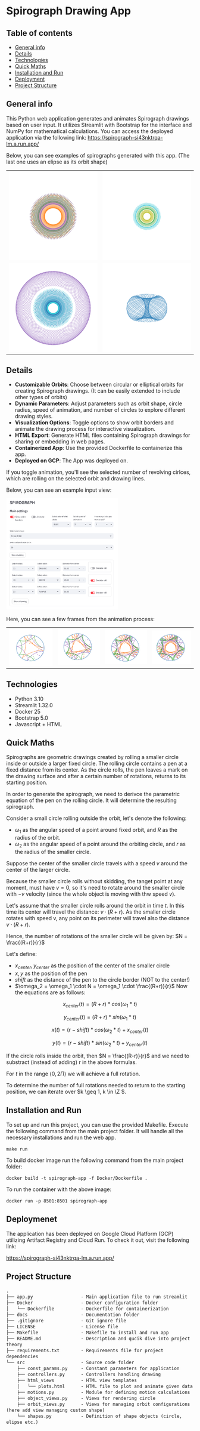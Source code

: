# Spirograph Drawing App

## Table of contents
* [General info](#general-info)
* [Details](#details)
* [Technologies](#technologies)
* [Quick Maths](#quick-maths)
* [Installation and Run](#installation-and-run)
* [Deployment](#deployment)
* [Project Structure](#project-structure)

## General info
This Python web application generates and animates Spirograph drawings based on user input. It utilizes Streamlit with Bootstrap for the interface and NumPy for mathematical calculations. You can access the deployed application via the following link:
https://spirograph-si43nktrqa-lm.a.run.app/

Below, you can see examples of spirographs generated with this app. (The last one uses an elipse as its orbit shape) 

|                          |                         |
:-------------------------:|:-------------------------:
![](./docs/images/sp1.png)  |  ![](./docs/images/sp6.png)
![](./docs/images/sp7.png)  |  ![](./docs/images/sp10.png)

## Details

- **Customizable Orbits**: Choose between circular or elliptical orbits for creating Spirograph drawings. (It can be easily extended to include other types of orbits)
- **Dynamic Parameters**: Adjust parameters such as orbit shape, circle radius, speed of animation, and number of circles to explore different drawing styles.
- **Visualization Options**: Toggle options to show orbit borders and animate the drawing process for interactive visualization.
- **HTML Export**: Generate HTML files containing Spirograph drawings for sharing or embedding in web pages.
- **Containerized App**: Use the provided Dockerfile to containerize this app.
- **Deployed on GCP**: The App was deployed on.

If you toggle animation, you'll see the selected number of revolving cirlces, which are rolling on the selected orbit and drawing lines.

Below, you can see an example input view:

<img src="./docs/images/inputs.png" alt="drawing" width="300"/>

Here, you can see a few frames from the animation process:

|                          |                         | | |
:-------------------------:|:-------------------------:|:-------------------------:|:-------------------------:
![](./docs/images/c1.png)  |  ![](./docs/images/c2.png) | ![](./docs/images/c3.png) | ![](./docs/images/c4.png)

## Technologies
* Python 3.10
* Streamlit 1.32.0
* Docker 25
* Bootstrap 5.0
* Javascript + HTML

## Quick Maths
Spirographs are geometric drawings created by rolling a smaller circle inside or outside a larger fixed circle. The rolling circle contains a pen at a fixed distance from its center. As the circle rolls, the pen leaves a mark on the drawing surface and after a certain number of rotations, returns to its starting position.

In order to generate the spirograph, we need to derivce the parametric equation of the pen on the rolling circle. It will determine the resulting spirograph.

Consider a small circle rolling outside the orbit, let's denote the following:

* $\omega_1$ as the angular speed of a point around fixed orbit, and $R$ as the radius of the orbit.
* $\omega_2$ as the angular speed of a point around the orbiting circle, and $r$ as the radius of the smaller circle.

Suppose the center of the smaller circle travels with a speed $v$ around the center of the larger circle.

Because the smaller circle rolls without skidding, the tanget point at any moment, must have $v=0$, so it's need to rotate around the smaller circle with $-v$ velocity (since the whole object is moving with thw speed $v$). 

Let's assume that the smaller circle rolls around the orbit in time $t$. In this time its center will travel the distance: $v \cdot (R+r)$. As the smaller circle rotates with speed v, any point on its perimeter will travel also the distance $v \cdot (R+r)$.

Hence, the number of rotations of the smaller circle will be given by: $N = \frac{(R+r)}{r}$

Let's define:

* $x_{center}, y_{center}$ as the position of the center of the smaller circle
* $x, y$ as the position of the pen
* $shift$ as the distance of the pen to the circle border (NOT to the center!)
* $\omega_2 = \omega_1 \cdot N = \omega_1 \cdot \frac{(R+r)}{r}$
Now the equations are as follows:

$$x_{center}(t) = (R + r) * cos(\omega_1 * t)$$

$$y_{center}(t) = (R + r) * sin(\omega_1 * t)$$

$$x(t) = (r - shift) * cos(\omega_2 * t) + x_{center}(t)$$

$$y(t) = (r - shift) * sin(\omega_2 * t) + y_{center}(t)$$


If the circle rolls inside the orbit, then $N = \frac{(R-r)}{r}$ and we need to substract (instead of adding) r in the above formulas.

For $t$ in the range $\langle 0, 2 \Pi \rangle$ we will achieve a full rotation.

To determine the number of full rotations needed to return to the starting position, we can iterate over $k \geq 1, k \in \Z $.

## Installation and Run

To set up and run this project, you can use the provided Makefile. Execute the following command from the main project folder. It will handle all the necessary installations and run the web app.

```
make run
```

To build docker image run the following command from the main project folder:

```
docker build -t spirograph-app -f Docker/Dockerfile .
```

To run the container with the above image:

```
docker run -p 8501:8501 spirograph-app
```

## Deploymenet

The application has been deployed on Google Cloud Platform (GCP) utilizing Artifact Registry and Cloud Run. To check it out, visit the following link:

https://spirograph-si43nktrqa-lm.a.run.app/

## Project Structure

```
.
├── app.py                  - Main application file to run streamlit
├── Docker                  - Docker configuration folder
│   └── Dockerfile          - Dockerfile for containerization
├── docs                    - Documentation folder
├── .gitignore              - Git ignore file
├── LICENSE                 - License file
├── Makefile                - Makefile to install and run app
├── README.md               - Description and qucik dive into project theory
├── requirements.txt        - Requirements file for project dependencies
└── src                     - Source code folder
    ├── const_params.py     - Constant parameters for application
    ├── controllers.py      - Controllers handling drawing
    ├── html_views          - HTML view templates
    │   └── plots.html      - HTML file to plot and animate given data
    ├── motions.py          - Module for defining motion calculations
    ├── object_views.py     - Views for rendering circle
    ├── orbit_views.py      - Views for managing orbit configurations (here add view managing custom shape)
    └── shapes.py           - Definition of shape objects (circle, elipse etc.)
```

